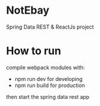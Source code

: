 # NotEbay
Spring Data REST &amp; ReactJs project

# How to run
compile webpack modules with:
- npm run dev for developing
- npm run build for production

then start the spring data rest app
